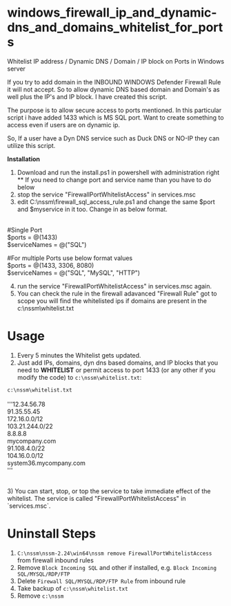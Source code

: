 # windows_firewall_ip_and_dynamic-dns_and_domains_whitelist_for_ports
Whitelist IP address / Dynamic DNS / Domain / IP block on Ports in Windows server


If you try to add domain in the INBOUND WINDOWS Defender Firewall Rule it will not accept.
So to allow dynamic DNS based domain and Domain's as well plus the IP's and IP block.
I have created this script.

The purpose is to allow secure access to ports mentioned. In this particular script i have 
added 1433 which is MS SQL port. Want to create something to access even if users are on dynamic ip.

So, If a user have a Dyn DNS service such as Duck DNS or NO-IP they can utilize this script.

**Installation**

1) Download and run the install.ps1 in powershell with administration right
** If you need to change port and service name than you have to do below
2) stop the service "FirewallPortWhitelistAccess" in services.msc
3) edit C:\nssm\firewall_sql_access_rule.ps1 and change the same $port and $myservice in it too. Change in as below format.
<br /> 
#Single Port<br /> 
$ports = @(1433)<br /> 
$serviceNames = @("SQL")<br /> 

#For multiple Ports use below format values<br /> 
$ports = @(1433, 3306, 8080)<br /> 
$serviceNames = @("SQL", "MySQL", "HTTP")<br /> 

4) run the service "FirewallPortWhitelistAccess" in services.msc again.
5) You can check the rule in the firewall adavanced "Firewall <ServiceName> Rule" got to scope you will find the whitelisted ips if domains are present in the c:\nssm\whitelist.txt

# Usage
1) Every 5 minutes the Whitelist gets updated.
2) Just add IPs, domains, dyn dns based domains, and IP blocks that you need to **WHITELIST** or permit access to port 1433 (or any other if you modify the code) to `c:\nssm\whitelist.txt`:

  `c:\nssm\whitelist.txt`<br /> 
<br /> 
'''12.34.56.78<br /> 
91.35.55.45<br /> 
172.16.0.0/12<br /> 
103.21.244.0/22<br /> 
8.8.8.8<br /> 
mycompany.com<br /> 
91.108.4.0/22<br /> 
104.16.0.0/12<br /> 
system36.mycompany.com<br /> '''

<br /> 
3) You can start, stop, or top the service to take immediate effect of the whitelist. The service is called "FirewallPortWhitelistAccess" in `services.msc`.

# Uninstall Steps
1. `C:\nssm\nssm-2.24\win64\nssm remove FirewallPortWhitelistAccess` from firewall inbound rules
2. Remove `Block Incoming SQL` and other if installed, e.g. `Block Incoming SQL/MYSQL/RDP/FTP`
3. Delete `Firewall SQL/MYSQL/RDP/FTP Rule` from inbound rule
4. Take backup of `c:\nssm\whitelist.txt`
5. Remove `c:\nssm`
